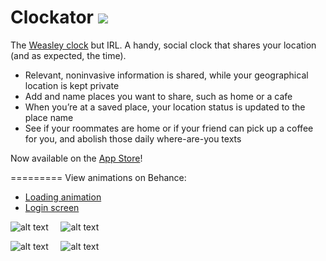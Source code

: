 Clockator    <img src = http://imgur.com/cBynclA.png>
=========
The <a href = "http://harrypotter.wikia.com/wiki/Weasley_Clock">Weasley clock</a> but IRL.
A handy, social clock that shares your location (and as expected, the time). 
- Relevant, noninvasive information is shared, while your geographical location is kept private
- Add and name places you want to share, such as home or a cafe
- When you’re at a saved place, your location status is updated to the place name
- See if your roommates are home or if your friend can pick up a coffee for you, and abolish those daily where-are-you   texts

Now available on the <a href = "https://itunes.apple.com/us/app/clockator-location-sharing/id796718934?ls=1&mt=8">App Store</a>!

=========
View animations on Behance:
- <a href = "https://www.behance.net/gallery/Clockator/13858317">Loading animation</a> <br/>
- <a href = "http://bit.ly/1hc0fPG">Login screen</a>


![alt text](http://imgur.com/PfQwX16.png "Welcome screen") &nbsp;&nbsp;&nbsp; ![alt text](http://imgur.com/OYTVdMq.png "Home screen") 

![alt text](http://imgur.com/ob22ku9.png "Settings") &nbsp;&nbsp;&nbsp; ![alt text](http://imgur.com/UQXxtHA.png "Map screen")
